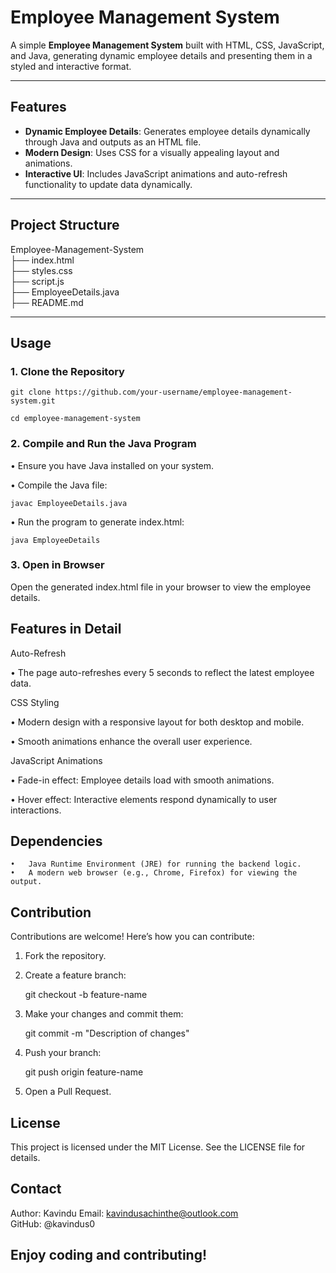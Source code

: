 
# Employee Management System

A simple **Employee Management System** built with HTML, CSS, JavaScript, and Java, generating dynamic employee details and presenting them in a styled and interactive format.

---

## Features

- **Dynamic Employee Details**: Generates employee details dynamically through Java and outputs as an HTML file.
- **Modern Design**: Uses CSS for a visually appealing layout and animations.
- **Interactive UI**: Includes JavaScript animations and auto-refresh functionality to update data dynamically.

---

## Project Structure

Employee-Management-System
<br>
├── index.html           		 
├── styles.css           		
├── script.js            		
├── EmployeeDetails.java 		
├── README.md
<br>

---

## Usage

### 1. Clone the Repository

	git clone https://github.com/your-username/employee-management-system.git

	cd employee-management-system

### 2. Compile and Run the Java Program

•	Ensure you have Java installed on your system.

•	Compile the Java file:

	javac EmployeeDetails.java

•	Run the program to generate index.html:

	java EmployeeDetails



### 3. Open in Browser

Open the generated index.html file in your browser to view the employee details.

## Features in Detail

Auto-Refresh

•	The page auto-refreshes every 5 seconds to reflect the latest employee data.

CSS Styling

•	Modern design with a responsive layout for both desktop and mobile.

•	Smooth animations enhance the overall user experience.

JavaScript Animations

•	Fade-in effect: Employee details load with smooth animations.

•	Hover effect: Interactive elements respond dynamically to user interactions.

## Dependencies

	•	Java Runtime Environment (JRE) for running the backend logic.
	•	A modern web browser (e.g., Chrome, Firefox) for viewing the output.

## Contribution

Contributions are welcome! Here’s how you can contribute:
1.	Fork the repository.
	
2.	Create a feature branch:

	git checkout -b feature-name


3.	Make your changes and commit them:

	git commit -m "Description of changes"


4.	Push your branch:

	git push origin feature-name


5.	Open a Pull Request.

## License

This project is licensed under the MIT License. See the LICENSE file for details.

## Contact

Author: Kavindu
Email: kavindusachinthe@outlook.com <br>
GitHub: @kavindus0

## Enjoy coding and contributing!
